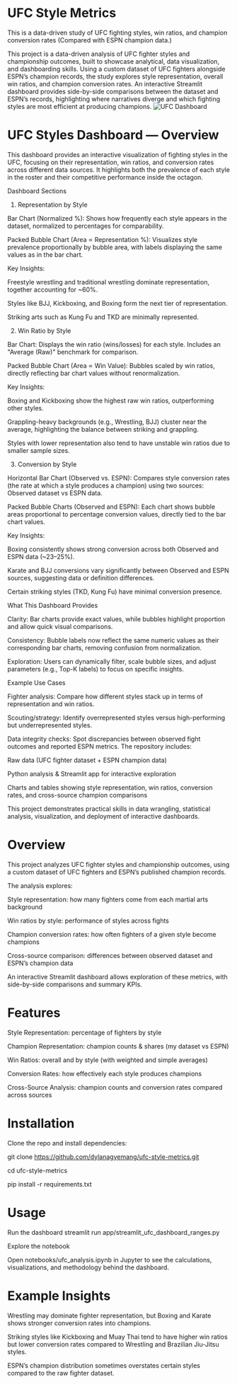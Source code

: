 # UFC Style Metrics
This is a data-driven study of UFC fighting styles, win ratios, and champion conversion rates (Compared with ESPN champion data.)

This project is a data-driven analysis of UFC fighter styles and championship outcomes, built to showcase analytical, data visualization, and dashboarding skills. Using a custom dataset of UFC fighters alongside ESPN’s champion records, the study explores style representation, overall win ratios, and champion conversion rates. An interactive Streamlit dashboard provides side-by-side comparisons between the dataset and ESPN’s records, highlighting where narratives diverge and which fighting styles are most efficient at producing champions.
![UFC Dashboard](https://github.com/user-attachments/assets/4226246c-2583-4b64-a0ad-ccde60b3789a)

# UFC Styles Dashboard — Overview

This dashboard provides an interactive visualization of fighting styles in the UFC, focusing on their representation, win ratios, and conversion rates across different data sources. It highlights both the prevalence of each style in the roster and their competitive performance inside the octagon.

Dashboard Sections
1. Representation by Style

Bar Chart (Normalized %): Shows how frequently each style appears in the dataset, normalized to percentages for comparability.

Packed Bubble Chart (Area ∝ Representation %): Visualizes style prevalence proportionally by bubble area, with labels displaying the same values as in the bar chart.

Key Insights:

Freestyle wrestling and traditional wrestling dominate representation, together accounting for ~60%.

Styles like BJJ, Kickboxing, and Boxing form the next tier of representation.

Striking arts such as Kung Fu and TKD are minimally represented.

2. Win Ratio by Style

Bar Chart: Displays the win ratio (wins/losses) for each style. Includes an "Average (Raw)" benchmark for comparison.

Packed Bubble Chart (Area ∝ Win Value): Bubbles scaled by win ratios, directly reflecting bar chart values without renormalization.

Key Insights:

Boxing and Kickboxing show the highest raw win ratios, outperforming other styles.

Grappling-heavy backgrounds (e.g., Wrestling, BJJ) cluster near the average, highlighting the balance between striking and grappling.

Styles with lower representation also tend to have unstable win ratios due to smaller sample sizes.

3. Conversion by Style

Horizontal Bar Chart (Observed vs. ESPN): Compares style conversion rates (the rate at which a style produces a champion) using two sources: Observed dataset vs ESPN data.

Packed Bubble Charts (Observed and ESPN): Each chart shows bubble areas proportional to percentage conversion values, directly tied to the bar chart values.

Key Insights:

Boxing consistently shows strong conversion across both Observed and ESPN data (~23–25%).

Karate and BJJ conversions vary significantly between Observed and ESPN sources, suggesting data or definition differences.

Certain striking styles (TKD, Kung Fu) have minimal conversion presence.

What This Dashboard Provides

Clarity: Bar charts provide exact values, while bubbles highlight proportion and allow quick visual comparisons.

Consistency: Bubble labels now reflect the same numeric values as their corresponding bar charts, removing confusion from normalization.

Exploration: Users can dynamically filter, scale bubble sizes, and adjust parameters (e.g., Top-K labels) to focus on specific insights.

Example Use Cases

Fighter analysis: Compare how different styles stack up in terms of representation and win ratios.

Scouting/strategy: Identify overrepresented styles versus high-performing but underrepresented styles.

Data integrity checks: Spot discrepancies between observed fight outcomes and reported ESPN metrics.
The repository includes:

Raw data (UFC fighter dataset + ESPN champion data)

Python analysis & Streamlit app for interactive exploration

Charts and tables showing style representation, win ratios, conversion rates, and cross-source champion comparisons

This project demonstrates practical skills in data wrangling, statistical analysis, visualization, and deployment of interactive dashboards.

# Overview

This project analyzes UFC fighter styles and championship outcomes, using a custom dataset of UFC fighters and ESPN’s published champion records.

The analysis explores:

Style representation: how many fighters come from each martial arts background

Win ratios by style: performance of styles across fights

Champion conversion rates: how often fighters of a given style become champions

Cross-source comparison: differences between observed dataset and ESPN’s champion data

An interactive Streamlit dashboard allows exploration of these metrics, with side-by-side comparisons and summary KPIs.

# Features

Style Representation: percentage of fighters by style

Champion Representation: champion counts & shares (my dataset vs ESPN)

Win Ratios: overall and by style (with weighted and simple averages)

Conversion Rates: how effectively each style produces champions

Cross-Source Analysis: champion counts and conversion rates compared across sources

# Installation

Clone the repo and install dependencies:

git clone https://github.com/dylanagyemang/ufc-style-metrics.git

cd ufc-style-metrics

pip install -r requirements.txt

# Usage
Run the dashboard
streamlit run app/streamlit_ufc_dashboard_ranges.py

Explore the notebook

Open notebooks/ufc_analysis.ipynb in Jupyter to see the calculations, visualizations, and methodology behind the dashboard.

# Example Insights

Wrestling may dominate fighter representation, but Boxing and Karate shows stronger conversion rates into champions.

Striking styles like Kickboxing and Muay Thai tend to have higher win ratios but lower conversion rates compared to Wrestling and Brazilian Jiu-Jitsu styles.

ESPN’s champion distribution sometimes overstates certain styles compared to the raw fighter dataset.
